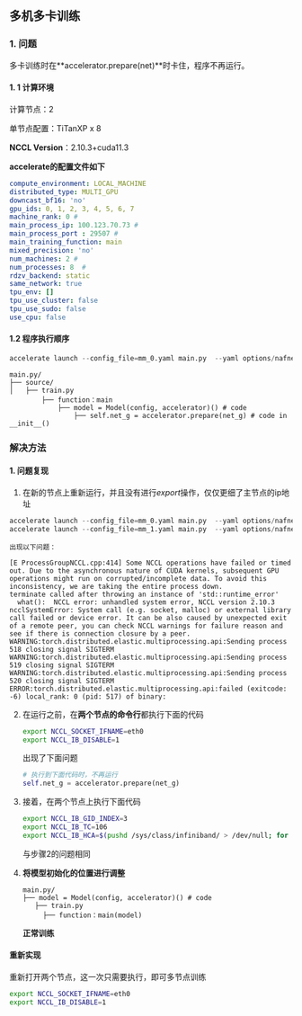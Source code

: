 ## 多机多卡训练

### 1. 问题

多卡训练时在**accelerator.prepare(net)**时卡住，程序不再运行。

#### 1. 1 计算环境

计算节点：2

单节点配置：TiTanXP x 8

**NCCL Version**：2.10.3+cuda11.3

**accelerate的配置文件如下**

```yaml
compute_environment: LOCAL_MACHINE
distributed_type: MULTI_GPU
downcast_bf16: 'no'
gpu_ids: 0, 1, 2, 3, 4, 5, 6, 7
machine_rank: 0 # 
main_process_ip: 100.123.70.73 # 
main_process_port : 29507 # 
main_training_function: main
mixed_precision: 'no'
num_machines: 2 # 
num_processes: 8  # 
rdzv_backend: static
same_network: true
tpu_env: []
tpu_use_cluster: false
tpu_use_sudo: false
use_cpu: false
```

#### 1.2 程序执行顺序

```python
accelerate launch --config_file=mm_0.yaml main.py  --yaml options/nafnet/train_nafnet_wf_32.yaml
```

```
main.py/
├── source/
│   ├── train.py
		├── function：main
			├── model = Model(config, accelerator)() # code
				├── self.net_g = accelerator.prepare(net_g) # code in __init__()
```

### 解决方法

#### 1. 问题复现

1. 在新的节点上重新运行，并且没有进行*export*操作，仅仅更细了主节点的ip地址

```python
accelerate launch --config_file=mm_0.yaml main.py  --yaml options/nafnet/train_nafnet_wf_32.yaml
accelerate launch --config_file=mm_1.yaml main.py  --yaml options/nafnet/train_nafnet_wf_32.yaml
```

 	出现以下问题：

```
[E ProcessGroupNCCL.cpp:414] Some NCCL operations have failed or timed out. Due to the asynchronous nature of CUDA kernels, subsequent GPU operations might run on corrupted/incomplete data. To avoid this inconsistency, we are taking the entire process down.
terminate called after throwing an instance of 'std::runtime_error'
  what():  NCCL error: unhandled system error, NCCL version 2.10.3
ncclSystemError: System call (e.g. socket, malloc) or external library call failed or device error. It can be also caused by unexpected exit of a remote peer, you can check NCCL warnings for failure reason and see if there is connection closure by a peer.
WARNING:torch.distributed.elastic.multiprocessing.api:Sending process 518 closing signal SIGTERM
WARNING:torch.distributed.elastic.multiprocessing.api:Sending process 519 closing signal SIGTERM
WARNING:torch.distributed.elastic.multiprocessing.api:Sending process 520 closing signal SIGTERM
ERROR:torch.distributed.elastic.multiprocessing.api:failed (exitcode: -6) local_rank: 0 (pid: 517) of binary:

```

2. 在运行之前，在**两个节点的命令行**都执行下面的代码

   ```bash
   export NCCL_SOCKET_IFNAME=eth0
   export NCCL_IB_DISABLE=1
   ```

   出现了下面问题

   ```python
   # 执行到下面代码时，不再运行
   self.net_g = accelerator.prepare(net_g)
   ```

3. 接着，在两个节点上执行下面代码

   ```bash
   export NCCL_IB_GID_INDEX=3
   export NCCL_IB_TC=106
   export NCCL_IB_HCA=$(pushd /sys/class/infiniband/ > /dev/null; for i in mlx*_*; do cat $i/ports/1/gid_attrs/types/* 2>/dev/null | grep v >/dev/null && echo $i ; done; popd > /dev/null)
   
   ```

   与步骤2的问题相同

4. **将模型初始化的位置进行调整**

   ```
   main.py/
   ├── model = Model(config, accelerator)() # code
      ├── train.py
   		├── function：main(model) 
   ```

   **正常训练**

#### 重新实现

重新打开两个节点，这一次只需要执行，即可多节点训练

```bash
export NCCL_SOCKET_IFNAME=eth0
export NCCL_IB_DISABLE=1
```

